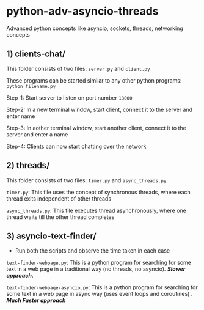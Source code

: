 # python-adv-asyncio-threads
Advanced python concepts like asyncio, sockets, threads, networking concepts

## 1) clients-chat/

This folder consists of two files: `server.py` and `client.py`

These programs can be started similar to any other python programs: `python filename.py`
 
 Step-1: Start server to listen on port number `18000`
 
 Step-2: In a new terminal window, start client, connect it to the server and enter name
 
 Step-3: In aother terminal window, start another client, connect it to the server and enter a name
 
 Step-4: Clients can now start chatting over the network
 
## 2) threads/

This folder consists of two files: `timer.py` and `async_threads.py`

`timer.py`:  This file uses the concept of synchronous threads, where each thread exits independent of other threads

`async_threads.py`: This file executes thread asynchronously, where one thread waits till the other thread completes 

## 3) asyncio-text-finder/

* Run both the scripts and observe the time taken in each case

`text-finder-webpage.py`: This is a python program for searching for some text in a web page in a traditional way (no threads, no asyncio). ***Slower approach.***

`text-finder-webpage-asyncio.py`: This is a python program for searching for some text in a web page in async way (uses event loops and coroutines) . ***Much Faster approach***

